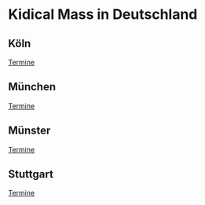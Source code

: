 # Kidical Mass in Deutschland

## Köln

[Termine](https://kidicalmasskoeln.org/)

## München

[Termine](https://www.criticalmass-muenchen.de/kidical-mass/)

## Münster

[Termine](https://kidicalmass-muenster.org/)

## Stuttgart

[Termine](https://zweirat-stuttgart.de/projekte/kidical-mass/)